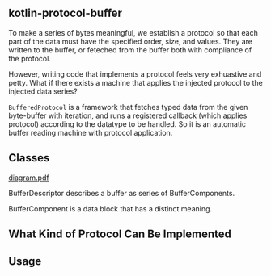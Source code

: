 ## kotlin-protocol-buffer

 To make a series of bytes meaningful, we establish a protocol so that each part of the data must have the specified order, size, and values. They are written to the buffer, or feteched from the buffer both with compliance of the protocol.

However, writing code that implements a protocol feels very exhuastive and petty.
What if there exists a machine that applies the injected protocol to the injected data series? 

`BufferedProtocol` is a framework that fetches typed data from the given byte-buffer with iteration, and runs a registered callback (which applies protocol) according to the datatype to be handled. So it is an automatic buffer reading machine with protocol application.

## Classes

[diagram.pdf](https://github.com/binchoo/kotlin-buffer-protocol/blob/master/diagram/diagram.pdf)

BufferDescriptor describes a buffer as series of BufferComponents.

BufferComponent is a data block that has a distinct meaning.

## What Kind of Protocol Can Be Implemented

## Usage


